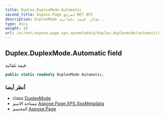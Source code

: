 ```yaml
---
title: Duplex.DuplexMode.Automatic
second_title: Aspose.Page لمرجع NET API
description: DuplexMode مجال. قيمة تلقائية .
type: docs
weight: 10
url: /ar/net/aspose.page.xps.xpsmetadata/duplex.duplexmode/automatic/
---
```

## Duplex.DuplexMode.Automatic field

قيمة تلقائية .

```csharp
public static readonly DuplexMode Automatic;
```

### أنظر أيضا

* class [DuplexMode](../)
* مساحة الاسم [Aspose.Page.XPS.XpsMetadata](../../duplex.duplexmode/)
* المجسم [Aspose.Page](../../../)


